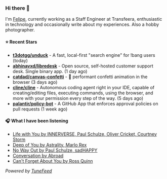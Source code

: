 ### Hi there 👋

I'm [Felipe](https://felipevm.com), currently working as a Staff Engineer at Transfeera, enthusiastic in technology and occasionally write about my experiences. Also a hobby photographer.

#### ⭐ Recent Stars
- **[t3dotgg/unduck](https://github.com/t3dotgg/unduck)** - A fast, local-first &#34;search engine&#34; for !bang users (today)
- **[abhinavxd/libredesk](https://github.com/abhinavxd/libredesk)** - Open source, self-hosted customer support desk. Single binary app. (1 day ago)
- **[catdad/canvas-confetti](https://github.com/catdad/canvas-confetti)** - 🎉 performant confetti animation in the browser (3 days ago)
- **[cline/cline](https://github.com/cline/cline)** - Autonomous coding agent right in your IDE, capable of creating/editing files, executing commands, using the browser, and more with your permission every step of the way. (5 days ago)
- **[palantir/policy-bot](https://github.com/palantir/policy-bot)** - A GitHub App that enforces approval policies on pull requests (1 week ago)

#### 🎧 What I have been listening
- [Life with You by INNERVERSE, Paul Schulze, Oliver Cricket, Courtney Storm](https://open.spotify.com/track/356zh8gZWsTSQqtJBUpJ3b)
- [Deep of You by Astrality, Marlo Rex](https://open.spotify.com/track/5lRzNBSLgUQFZhJrEYGqPN)
- [No Way Out by Paul Schulze, sadHAPPY](https://open.spotify.com/track/4OoPS9qN7qDv4tqaMb3ScP)
- [Conversation by Abroad](https://open.spotify.com/track/3WbrwpnYWEGDcEvJ5AtKPh)
- [Can&#39;t Forget About You by Ross Quinn](https://open.spotify.com/track/6dk2JOBw1ffbbyUumKuOwt)

_Powered by [TuneFeed](https://tunefeed.app?ref=github.com)_
